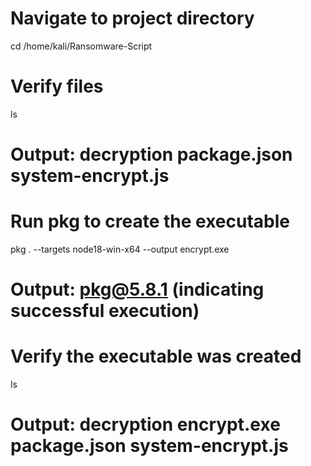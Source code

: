 # Navigate to project directory
cd /home/kali/Ransomware-Script

# Verify files
ls
# Output: decryption  package.json  system-encrypt.js

# Run pkg to create the executable
pkg . --targets node18-win-x64 --output encrypt.exe
# Output: pkg@5.8.1 (indicating successful execution)

# Verify the executable was created
ls
# Output: decryption  encrypt.exe  package.json  system-encrypt.js
